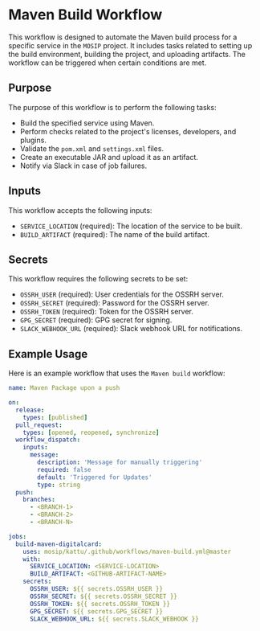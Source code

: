 # Maven Build Workflow

This workflow is designed to automate the Maven build process for a specific service in the `MOSIP` project.
It includes tasks related to setting up the build environment, building the project, and uploading artifacts.
The workflow can be triggered when certain conditions are met.

## Purpose

The purpose of this workflow is to perform the following tasks:
- Build the specified service using Maven.
- Perform checks related to the project's licenses, developers, and plugins.
- Validate the `pom.xml` and `settings.xml` files.
- Create an executable JAR and upload it as an artifact.
- Notify via Slack in case of job failures.

## Inputs

This workflow accepts the following inputs:
- `SERVICE_LOCATION` (required): The location of the service to be built.
- `BUILD_ARTIFACT` (required): The name of the build artifact.

## Secrets

This workflow requires the following secrets to be set:
- `OSSRH_USER` (required): User credentials for the OSSRH server.
- `OSSRH_SECRET` (required): Password for the OSSRH server.
- `OSSRH_TOKEN` (required): Token for the OSSRH server.
- `GPG_SECRET` (required): GPG secret for signing.
- `SLACK_WEBHOOK_URL` (required): Slack webhook URL for notifications.

## Example Usage

Here is an example workflow that uses the `Maven build` workflow:
```yaml
name: Maven Package upon a push

on:
  release:
    types: [published]
  pull_request:
    types: [opened, reopened, synchronize]
  workflow_dispatch:
    inputs:
      message:
        description: 'Message for manually triggering'
        required: false
        default: 'Triggered for Updates'
        type: string
  push:
    branches:
      - <BRANCH-1>
      - <BRANCH-2>
      - <BRANCH-N>

jobs:
  build-maven-digitalcard:
    uses: mosip/kattu/.github/workflows/maven-build.yml@master
    with:
      SERVICE_LOCATION: <SERVICE-LOCATION>
      BUILD_ARTIFACT: <GITHUB-ARTIFACT-NAME>
    secrets:
      OSSRH_USER: ${{ secrets.OSSRH_USER }}
      OSSRH_SECRET: ${{ secrets.OSSRH_SECRET }}
      OSSRH_TOKEN: ${{ secrets.OSSRH_TOKEN }}
      GPG_SECRET: ${{ secrets.GPG_SECRET }}
      SLACK_WEBHOOK_URL: ${{ secrets.SLACK_WEBHOOK }}
```
